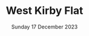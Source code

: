 ---
title: West Kirby Flat
support: 
image: 2023-West-Kirby-Flat.png
date: Sunday 17 December 2023
time: 4pm to 8pm
text: We zig-zag our way down "the flat" in West Kirby before heading up past Hickory's to Mount Road and Surrey Drive.
fb: https://fb.me/e/54IO5p3b7
---